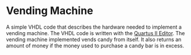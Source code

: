 # Vending Machine

A simple VHDL code that describes the hardware needed to implement a vending machine. The VHDL code is written with the 
[Quartus II Editor](https://www.altera.com/downloads/download-center.html). The vending machine implemented 
vends candy from itself. It also returns an amount of money if the money used to purchase a candy bar is in excess.
